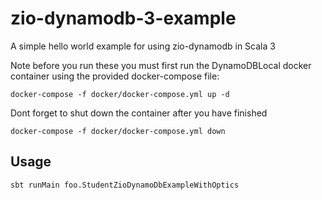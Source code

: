# zio-dynamodb-3-example

A simple hello world example for using zio-dynamodb in Scala 3

Note before you run these you must first run the DynamoDBLocal docker container using the provided docker-compose file:

```
docker-compose -f docker/docker-compose.yml up -d
```

Dont forget to shut down the container after you have finished

```
docker-compose -f docker/docker-compose.yml down
```

## Usage

```bash
sbt runMain foo.StudentZioDynamoDbExampleWithOptics
```
